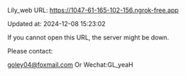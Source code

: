 Lily_web URL: https://1047-61-165-102-156.ngrok-free.app

Updated at: 2024-12-08 15:23:02

If you cannot open this URL, the server might be down.

Please contact: 

goley04@foxmail.com Or Wechat:GL_yeaH